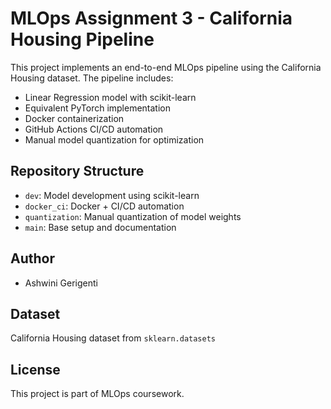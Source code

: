 # MLOps Assignment 3 - California Housing Pipeline

This project implements an end-to-end MLOps pipeline using the California Housing dataset. The pipeline includes:

- Linear Regression model with scikit-learn
- Equivalent PyTorch implementation
- Docker containerization
- GitHub Actions CI/CD automation
- Manual model quantization for optimization

## Repository Structure
- `dev`: Model development using scikit-learn
- `docker_ci`: Docker + CI/CD automation
- `quantization`: Manual quantization of model weights
- `main`: Base setup and documentation

## Author
- Ashwini Gerigenti  

## Dataset
California Housing dataset from `sklearn.datasets`

## License
This project is part of MLOps coursework.
